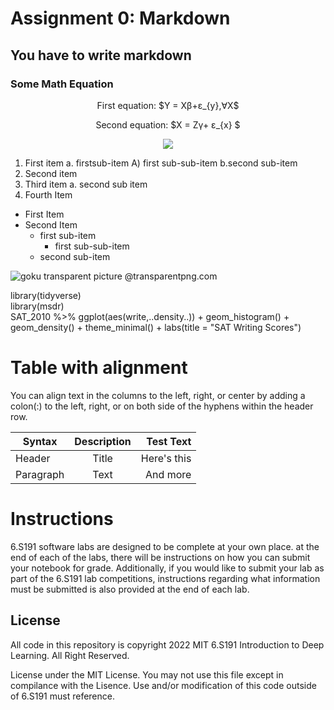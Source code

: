 # Assignment 0: Markdown
## You have to write markdown
### Some Math Equation

<p align = "center">  First equation: $Y = X&beta;+&epsilon;_{y},&forall;X$ </p>
  
<p align = "center"> Second equation: $X = Z&gamma;+ &epsilon;_{x} $</p>
<p align = "center"> <img src = "https://latex.codecogs.com/svg.image?f_{1}(\omega&space;)=\frac{\sigma&space;^{2}}{2\pi},\omega&space;\epsilon&space;\left&space;[&space;-\pi&space;,\pi&space;&space;\right&space;]"></p>
<ol type = "1">
  <li> First item a. firstsub-item A) first sub-sub-item b.second sub-item</li>
  <li>Second item </li>
  <li>Third item a. second sub item
  <li>Fourth Item </li>
</ol>


- First Item
- Second Item
  - first sub-item
    - first sub-sub-item
  - second sub-item




<img src="https://www.transparentpng.com/thumb/goku/4syqeW-goku-transparent-picture.png" alt="goku transparent picture @transparentpng.com">

library(tidyverse)<br>
library(msdr)<br>
SAT_2010 %>% ggplot(aes(write,..density..)) + geom_histogram() + geom_density() + theme_minimal() + labs(title = "SAT Writing Scores")

# Table with alignment

You can align text in the columns to the left, right, or center by adding a colon(:) to the left, right, or on both side of the hyphens within the header row.


| Syntax        | Description           | Test Text  |
| ------------- | :-------------: | -----:|
| Header      | Title |  Here's this |
| Paragraph      | Text      |   And more |

# Instructions

6.S191 software labs are designed to be complete at your own place. at the end of each of the labs, there will be instructions on how you can submit your notebook for grade.
Additionally, if you would like to submit your lab as part of the 6.S191 lab competitions, instructions regarding what information must be submitted is also provided at the end of each lab.

## License 

All code in this repository is copyright 2022 MIT 6.S191 Introduction to Deep Learning. All Right Reserved.

License under the MIT License. You may not use this file except in compilance with the Lisence. Use and/or modification of this code outside of 6.S191 must reference.







   
